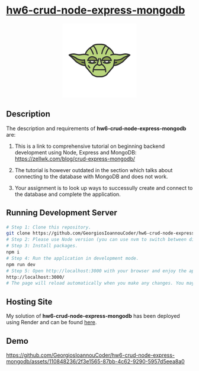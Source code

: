 # [hw6-crud-node-express-mongodb](https://hw6-crud-node-express-mongodb.onrender.com)

<p align="center">
   <img src="public/favicon.png"
      alt="Yoda Star Wars character" width="200" height="200"/>
</p>

## Description

The description and requirements of **hw6-crud-node-express-mongodb** are:

1. This is a link to comprehensive tutorial on beginning backend development using Node, Express and MongoDB: https://zellwk.com/blog/crud-express-mongodb/

2. The tutorial is however outdated in the section which talks about connecting to the database with MongoDB and does not work.

3. Your assignment is to look up ways to successully create and connect to the database and complete the application.

## Running Development Server

```bash
# Step 1: Clone this repository.
git clone https://github.com/GeorgiosIoannouCoder/hw6-crud-node-express-mongodb.git
# Step 2: Please use Node version (you can use nvm to switch between different node versions): v16.15.0
# Step 3: Install packages.
npm i
# Step 4: Run the application in development mode.
npm run dev
# Step 5: Open http://localhost:3000 with your browser and enjoy the application.
http://localhost:3000/
# The page will reload automatically when you make any changes. You may also see any lint errors in the console.
```

## Hosting Site

My solution of **hw6-crud-node-express-mongodb** has been deployed using Render and can be found [here](https://hw6-crud-node-express-mongodb.onrender.com).

## Demo

https://github.com/GeorgiosIoannouCoder/hw6-crud-node-express-mongodb/assets/110848236/2f3e1565-87bb-4c62-9290-5957d5eea8a0
